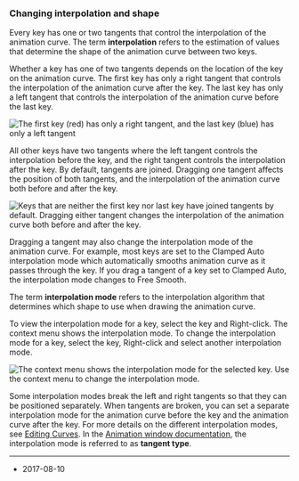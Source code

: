 ### Changing interpolation and shape

Every key has one or two tangents that control the interpolation of the animation curve. The term __interpolation__ refers to the estimation of values that determine the shape of the animation curve between two keys.

Whether a key has one of two tangents depends on the location of the key on the animation curve. The first key has only a right tangent that controls the interpolation of the animation curve after the key. The last key has only a left tangent that controls the interpolation of the animation curve before the last key. 

![The first key (red) has only a right tangent, and the last key (blue) has only a left tangent](../uploads/Main/timeline_curves_first_last_tangent.png)

All other keys have two tangents where the left tangent controls the interpolation before the key, and the right tangent controls the interpolation after the key. By default, tangents are joined. Dragging one tangent affects the position of both tangents, and the interpolation of the animation curve both before and after the key. 

![Keys that are neither the first key nor last key have joined tangents by default. Dragging either tangent changes the interpolation of the animation curve both before and after the key.](../uploads/Main/timeline_curves_tangent_joined.png)

Dragging a tangent may also change the interpolation mode of the animation curve. For example, most keys are set to the Clamped Auto interpolation mode which automatically smooths animation curve as it passes through the key. If you drag a tangent of a key set to Clamped Auto, the interpolation mode changes to Free Smooth.

The term __interpolation mode__ refers to the interpolation algorithm that determines which shape to use when drawing the animation curve.  

To view the interpolation mode for a key, select the key and Right-click. The context menu shows the interpolation mode. To change the interpolation mode for a key, select the key, Right-click and select another interpolation mode.

![The context menu shows the interpolation mode for the selected key. Use the context menu to change the interpolation mode.](../uploads/Main/timeline_curves_interp_menu.png)

Some interpolation modes break the left and right tangents so that they can be positioned separately. When tangents are broken, you can set a separate interpolation mode for the animation curve before the key and the animation curve after the key. For more details on the different interpolation modes, see [Editing Curves](EditingCurves). In the [Animation window documentation](AnimationEditorGuide), the interpolation mode is referred to as __tangent type__.

---
* <span class="page-edit">2017-08-10  <!-- include IncludeTextNewPageSomeEdit --></span>
